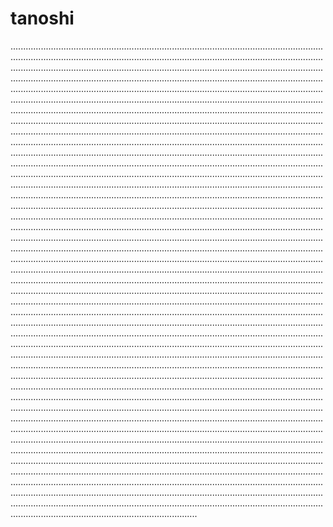 # tanoshi

..........................................................................................................................................................................................................................................................................................................................................................................................................................................................................................................................................................................................................................................................................................................................................................................................................................................................................................................................................................................................................................................................................................................................................................................................................................................................................................................................................................................................................................................................................................................................................................................................................................................................................................................................................................................................................................................................................................................................................................................................................................................................................................................................................................................................................................................................................................................................................................................................................................................................................................................................................................................................................................................................................................................................................................................................................................................................................................................................................................................................................................................................................................................................................................................................................................................................................................................................................................................................................................................................................................................................................................................................................................................................................................................................................................................................................................................................................................................................................................................................................................................................................................................................................................................................................................................................................................................................................................................................................................................................................................................................................................................................................................................................................................................................................................................................................................................................................................................................................................................................................................................................................................................................................................................................................................................................................................................................................................................................................................................................................................................................................................................................................................................................................................................................................................